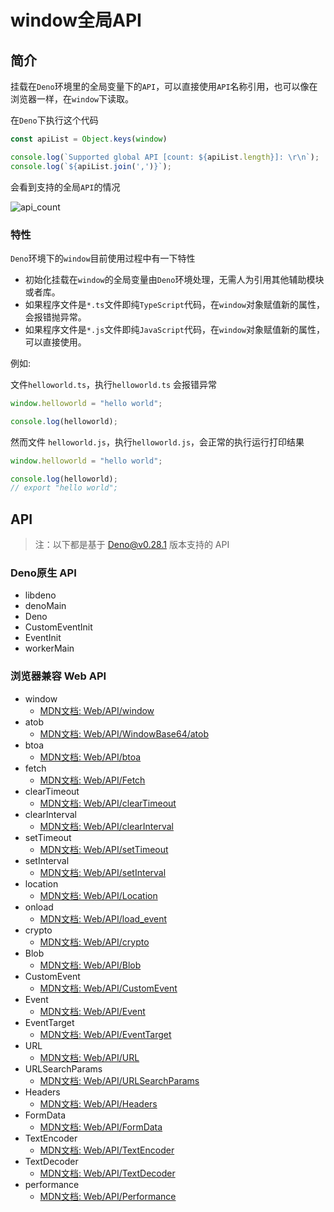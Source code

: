 # window全局API

## 简介

挂载在`Deno`环境里的全局变量下的`API`，可以直接使用`API`名称引用，也可以像在浏览器一样，在`window`下读取。

在`Deno`下执行这个代码

```js
const apiList = Object.keys(window)

console.log(`Supported global API [count: ${apiList.length}]: \r\n`);
console.log(`${apiList.join(',')}`);
```

会看到支持的全局`API`的情况

![api_count](https://user-images.githubusercontent.com/8216630/62422376-43ee4c00-b6e4-11e9-945a-8e9e83e9ece2.png)

### 特性

`Deno`环境下的`window`目前使用过程中有一下特性
- 初始化挂载在`window`的全局变量由`Deno`环境处理，无需人为引用其他辅助模块或者库。
- 如果程序文件是`*.ts`文件即纯`TypeScript`代码，在`window`对象赋值新的属性，会报错抛异常。
- 如果程序文件是`*.js`文件即纯`JavaScript`代码，在`window`对象赋值新的属性，可以直接使用。

例如:

文件`helloworld.ts`，执行`helloworld.ts` 会报错异常

```js
window.helloworld = "hello world";

console.log(helloworld);
```

然而文件 `helloworld.js`，执行`helloworld.js`，会正常的执行运行打印结果

```js
window.helloworld = "hello world";

console.log(helloworld);
// export "hello world";
```



## API

> 注：以下都是基于 Deno@v0.28.1 版本支持的 API

### Deno原生 API

- libdeno
- denoMain
- Deno
- CustomEventInit
- EventInit
- workerMain

### 浏览器兼容 Web API

- window
  - [MDN文档: Web/API/window](https://developer.mozilla.org/en-US/docs/Web/API/Window/window)
- atob
  - [MDN文档: Web/API/WindowBase64/atob](https://developer.mozilla.org/en-US/docs/Web/API/WindowBase64/atob)
- btoa
  - [MDN文档: Web/API/btoa](https://developer.mozilla.org/en-US/docs/Web/API/WindowBase64/btoa)
- fetch
  - [MDN文档: Web/API/Fetch](https://developer.mozilla.org/en-US/docs/Web/API/Fetch_API/Using_Fetch)
- clearTimeout
  - [MDN文档: Web/API/clearTimeout](https://developer.mozilla.org/en-US/docs/Web/API/WindowTimers/clearTimeout)
- clearInterval
  - [MDN文档: Web/API/clearInterval](https://developer.mozilla.org/en-US/docs/Web/API/Window/clearInterval)
- setTimeout
  - [MDN文档: Web/API/setTimeout](https://developer.mozilla.org/en-US/docs/Web/API/Window/setTimeout)
- setInterval
  - [MDN文档: Web/API/setInterval](https://developer.mozilla.org/en-US/docs/Web/API/Window/setInterval)
- location
  - [MDN文档: Web/API/Location](https://developer.mozilla.org/en-US/docs/Web/API/Location)
- onload
  - [MDN文档: Web/API/load_event](https://developer.mozilla.org/en-US/docs/Web/API/Window/load_event)
- crypto
  - [MDN文档: Web/API/crypto](https://developer.mozilla.org/en-US/docs/Web/API/Crypto)
- Blob
  - [MDN文档: Web/API/Blob](https://developer.mozilla.org/en-US/docs/Web/API/Blob)
- CustomEvent
  - [MDN文档: Web/API/CustomEvent](https://developer.mozilla.org/en-US/docs/Web/API/CustomEvent/CustomEvent)
- Event
  - [MDN文档: Web/API/Event](https://developer.mozilla.org/en-US/docs/Web/API/Event)
- EventTarget
  - [MDN文档: Web/API/EventTarget](https://developer.mozilla.org/en-US/docs/Web/API/EventTarget)
- URL
  - [MDN文档: Web/API/URL](https://developer.mozilla.org/en-US/docs/Web/API/URL/URL)
- URLSearchParams
  - [MDN文档: Web/API/URLSearchParams](https://developer.mozilla.org/en-US/docs/Web/API/URLSearchParams)
- Headers
  - [MDN文档: Web/API/Headers](https://developer.mozilla.org/en-US/docs/Web/API/Headers)
- FormData
  - [MDN文档: Web/API/FormData](https://developer.mozilla.org/en-US/docs/Web/API/FormData)
- TextEncoder
  - [MDN文档: Web/API/TextEncoder](https://developer.mozilla.org/en-US/docs/Web/API/TextEncoder)
- TextDecoder
  - [MDN文档: Web/API/TextDecoder](https://developer.mozilla.org/en-US/docs/Web/API/TextDecoder)
- performance
  - [MDN文档: Web/API/Performance](https://developer.mozilla.org/en-US/docs/Web/API/Performance)



